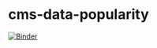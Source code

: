 # cms-data-popularity

[![Binder](https://mybinder.org/badge.svg)](https://mybinder.org/v2/gh/katilp/cms-data-popularity/master)
